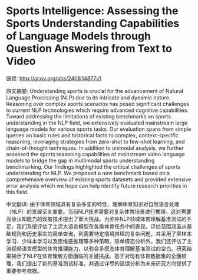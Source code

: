 # Sports Intelligence: Assessing the Sports Understanding Capabilities of Language Models through Question Answering from Text to Video

链接: http://arxiv.org/abs/2406.14877v1

原文摘要:
Understanding sports is crucial for the advancement of Natural Language
Processing (NLP) due to its intricate and dynamic nature. Reasoning over
complex sports scenarios has posed significant challenges to current NLP
technologies which require advanced cognitive capabilities. Toward addressing
the limitations of existing benchmarks on sports understanding in the NLP
field, we extensively evaluated mainstream large language models for various
sports tasks. Our evaluation spans from simple queries on basic rules and
historical facts to complex, context-specific reasoning, leveraging strategies
from zero-shot to few-shot learning, and chain-of-thought techniques. In
addition to unimodal analysis, we further assessed the sports reasoning
capabilities of mainstream video language models to bridge the gap in
multimodal sports understanding benchmarking. Our findings highlighted the
critical challenges of sports understanding for NLP. We proposed a new
benchmark based on a comprehensive overview of existing sports datasets and
provided extensive error analysis which we hope can help identify future
research priorities in this field.

中文翻译:
由于体育领域具有复杂多变的特性，理解体育知识对自然语言处理（NLP）的发展至关重要。当前NLP技术需要对复杂体育场景进行推理，这对需要高级认知能力的现有技术提出了重大挑战。为弥补NLP领域体育理解基准测试的不足，我们系统评估了主流大语言模型在各类体育任务中的表现。评估范围涵盖从基础规则和历史事实的简单查询，到需要特定情境推理的复杂问题，并采用了零样本学习、少样本学习以及思维链推理等多种策略。除单模态分析外，我们还评估了主流视频语言模型的体育推理能力，以弥合多模态体育理解基准测试的空白。研究结果揭示了NLP在体育理解方面面临的关键挑战。基于对现有体育数据集的全面梳理，我们提出了新的基准测试标准，并通过详尽的错误分析为未来研究方向提供了重要参考依据。
